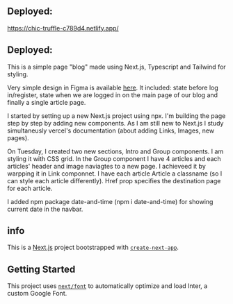 ## Deployed:

https://chic-truffle-c789d4.netlify.app/

## Deployed:
This is a simple page "blog" made using Next.js, Typescript and Tailwind for styling.

Very simple design in Figma is available <a href="https://www.figma.com/file/uZHar7QfUZRfXHUNUGoVN4/Design-of-a-blog-page?type=design&node-id=0-1&mode=design&t=KOg7yclBYYSt3zAb-0">here</a>. It included: state before log in/register, state when we are logged in on the main page of our blog and finally a single article page. 

I started by setting up a new Next.js project using npx. 
I'm building the page step by step by adding new components. As I am still new to Next.js I study simultaneusly vercel's documentation (about adding Links, Images, new pages).

On Tuesday, I created two new sections, Intro and Group components. I am styling it with CSS grid. In the Group component I have 4 articles and each articles' header and image naviagtes to a new page. I achieveed it by warpping it in Link componnet. I have each article Article a classname (so I can style each article differently). Href prop specifies the destination page for each article. 

I added npm package date-and-time (npm i date-and-time) for showing current date in the navbar.

##  info

This is a [Next.js](https://nextjs.org/) project bootstrapped with [`create-next-app`](https://github.com/vercel/next.js/tree/canary/packages/create-next-app).

## Getting Started

This project uses [`next/font`](https://nextjs.org/docs/basic-features/font-optimization) to automatically optimize and load Inter, a custom Google Font.

